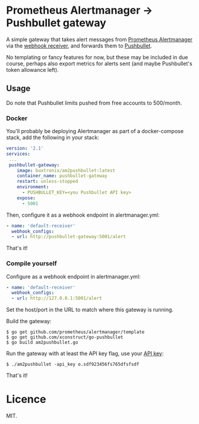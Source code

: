 Prometheus Alertmanager -> Pushbullet gateway
=====

A simple gateway that takes alert messages from [Prometheus Alertmanager](https://prometheus.io/docs/alerting/alertmanager/)
via the [webhook receiver](https://prometheus.io/docs/alerting/configuration/#webhook_config),
and forwards them to [Pushbullet](http://pushbullet.com/).

No templating or fancy features for now, but these may be included in due course,
perhaps also export metrics for alerts sent (and maybe Pushbullet's token allowance
left).

## Usage

Do note that Pushbullet limits pushed from free accounts to 500/month.

### Docker

You'll probably be deploying Alertmanager as part of a docker-compose stack, add the following in your stack:

```yaml
version: '2.1'
services:
 ...
 pushbullet-gateway:
    image: buxtronix/am2pushbullet:latest
    container_name: pushbullet-gateway
    restart: unless-stopped
    environment:
      - PUSHBULLET_KEY=<you Pushbullet API key>
    expose:
      - 5001
```

Then, configure it as a webhook endpoint in alertmanager.yml:

```yaml
- name: 'default-receiver'
  webhook_configs:
  - url: http://pushbullet-gateway:5001/alert
```

That's it!

### Compile yourself

Configure as a webhook endpoint in alertmanager.yml:

```yaml
- name: 'default-receiver'
  webhook_configs:
  - url: http://127.0.0.1:5001/alert
```

Set the host/port in the URL to match where this gateway is running.

Build the gateway:

```console
$ go get github.com/prometheus/alertmanager/template
$ go get github.com/xconstruct/go-pushbullet
$ go build am2pushbullet.go
```

Run the gateway with at least the API key flag, use your [API key](https://www.pushbullet.com/#settings):

```console
$ ./am2pushbullet -api_key o.sdf923456fs765dfsfsdf
```

That's it!

Licence
===

MIT.

